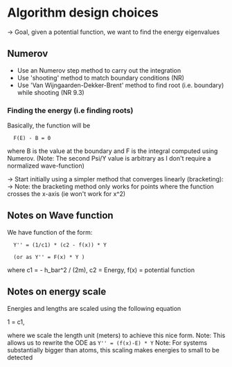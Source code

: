 # Algorithm design choices

-> Goal, given a potential function, we want to find the energy eigenvalues

## Numerov
- Use an Numerov step method to carry out the integration
- Use 'shooting' method to match boundary conditions (NR)
- Use 'Van Wijngaarden-Dekker-Brent' method to find root (i.e. boundary) while shooting (NR 9.3)

### Finding the energy (i.e finding roots)
Basically, the function will be

```
  F(E) - B = 0
```
where B is the value at the boundary and F is the integral computed using Numerov. (Note: The second
Psi/Y value is arbitrary as I don't require a normalized wave-function)

-> Start initially using a simpler method that converges linearly (bracketing):
-> Note: the bracketing method only works for points where the function crosses the x-axis (ie won't
work for x^2)


## Notes on Wave function
We have function of the form:

```
  Y'' = (1/c1) * (c2 - f(x)) * Y

  (or as Y'' = F(x) * Y )
```

where c1 = - h_bar^2 / (2m), c2 = Energy, f(x) = potential function

## Notes on energy scale
Energies and lengths are scaled using the following equation

1 = c1,

where we scale the length unit (meters) to achieve this nice form.
Note: This allows us to rewrite the ODE as `Y'' = (f(x)-E) * Y`
Note: For systems substantially bigger than atoms, this scaling makes
      energies to small to be detected